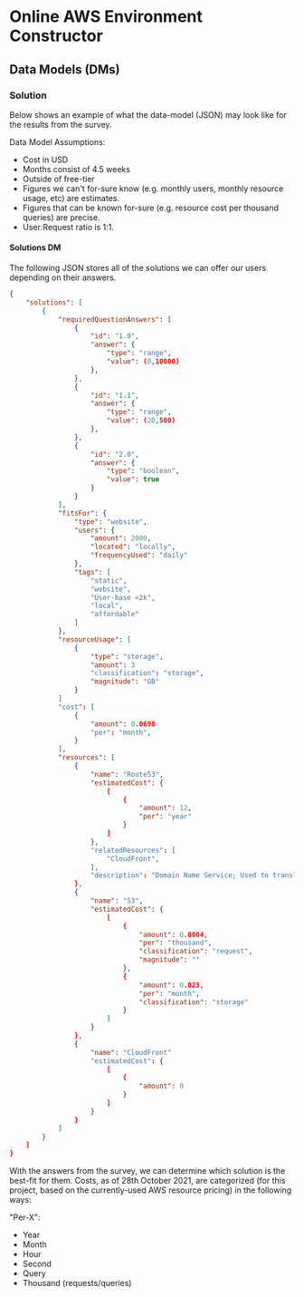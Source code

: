 # Online AWS Environment Constructor

## Data Models (DMs)

### Solution

Below shows an example of what the data-model (JSON) may look like for the results from the survey.

Data Model Assumptions:
- Cost in USD
- Months consist of 4.5 weeks
- Outside of free-tier
- Figures we can't for-sure know (e.g. monthly users, monthly resource usage, etc) are estimates.
- Figures that can be known for-sure (e.g. resource cost per thousand queries) are precise.
- User:Request ratio is 1:1.

#### Solutions DM

The following JSON stores all of the solutions we can offer our users depending on their answers.

```JSON
{
	"solutions": [
		{
			"requiredQuestionAnswers": [
				{
					"id": "1.0",
					"answer": {
						"type": "range",
						"value": (0,10000)
					},
				},
				{
					"id": "1.1",
					"answer": {
						"type": "range",
						"value": (20,500)
					},
				},
				{
					"id": "2.0",
					"answer": {
						"type": "boolean",
						"value": true
					}
				}
			],
			"fitsFor": {
				"type": "website",
				"users": {
					"amount": 2000,
					"located": "locally",
					"frequencyUsed": "daily"
				},
				"tags": [
					"static",
					"website",
					"User-base <2k",
					"local",
					"affordable"
				]
			},
			"resourceUsage": [
				{
					"type": "storage",
					"amount": 3
					"classification": "storage",
					"magnitude": "GB"
				}
			]
			"cost": [
				{
					"amount": 0.0698
					"per": "month",
				}
			],
			"resources": [
				{
					"name": "Route53",
					"estimatedCost": {
						[
							{
								"amount": 12,
								"per": "year"
							}
						]
					},
					"relatedResources": [
						"CloudFront",
					],
					"description": "Domain Name Service; Used to translate domain name (e.g. Google.com) to Internet Protocol (IP). Analogy: Translates the phone number you call to the person itself."
				},
				{
					"name": "S3",
					"estimatedCost": {
						[
							{
								"amount": 0.0004,
								"per": "thousand",
								"classification": "request",
								"magnitude": ""
							},
							{
								"amount": 0.023,
								"per": "month",
								"classification": "storage"
							}
						]
					}
				},
				{
					"name": "CloudFront"
					"estimatedCost": {
						[
							{
								"amount": 0
							}
						]
					}
				}
			]
		}
	]
}
```

With the answers from the survey, we can determine which solution is the best-fit for them. Costs, as of 28th October 2021, are categorized (for this project, based on the currently-used AWS resource pricing) in the following ways:

"Per-X":

- Year
- Month
- Hour
- Second
- Query
- Thousand (requests/queries)
